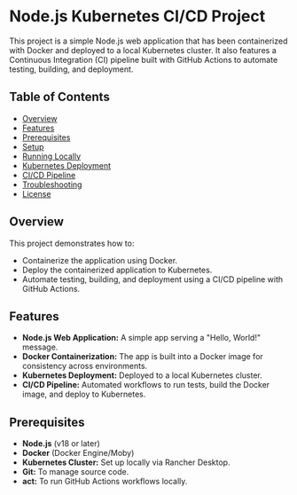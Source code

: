 # Node.js Kubernetes CI/CD Project

This project is a simple Node.js web application that has been containerized with Docker and deployed to a local Kubernetes cluster. It also features a Continuous Integration (CI) pipeline built with GitHub Actions to automate testing, building, and deployment.

## Table of Contents

- [Overview](#overview)
- [Features](#features)
- [Prerequisites](#prerequisites)
- [Setup](#setup)
- [Running Locally](#running-locally)
- [Kubernetes Deployment](#kubernetes-deployment)
- [CI/CD Pipeline](#cicd-pipeline)
- [Troubleshooting](#troubleshooting)
- [License](#license)

## Overview

This project demonstrates how to:

- Containerize the application using Docker.
- Deploy the containerized application to Kubernetes.
- Automate testing, building, and deployment using a CI/CD pipeline with GitHub Actions.

## Features

- **Node.js Web Application:** A simple app serving a "Hello, World!" message.
- **Docker Containerization:** The app is built into a Docker image for consistency across environments.
- **Kubernetes Deployment:** Deployed to a local Kubernetes cluster.
- **CI/CD Pipeline:** Automated workflows to run tests, build the Docker image, and deploy to Kubernetes.

## Prerequisites

- **Node.js** (v18 or later)
- **Docker** (Docker Engine/Moby)
- **Kubernetes Cluster:** Set up locally via Rancher Desktop.
- **Git:** To manage source code.
- **act:** To run GitHub Actions workflows locally.
